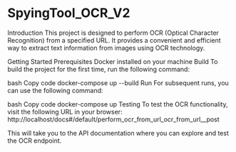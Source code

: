 # SpyingTool_OCR_V2

Introduction
This project is designed to perform OCR (Optical Character Recognition) from a specified URL. It provides a convenient and efficient way to extract text information from images using OCR technology.

Getting Started
Prerequisites
Docker installed on your machine
Build
To build the project for the first time, run the following command:

bash
Copy code
docker-compose up --build
Run
For subsequent runs, you can use the following command:

bash
Copy code
docker-compose up
Testing
To test the OCR functionality, visit the following URL in your browser:
http://localhost/docs#/default/perform_ocr_from_url_ocr_from_url__post

This will take you to the API documentation where you can explore and test the OCR endpoint.
